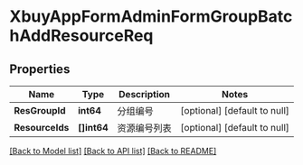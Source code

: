 # XbuyAppFormAdminFormGroupBatchAddResourceReq

## Properties
Name | Type | Description | Notes
------------ | ------------- | ------------- | -------------
**ResGroupId** | **int64** | 分组编号 | [optional] [default to null]
**ResourceIds** | **[]int64** | 资源编号列表 | [optional] [default to null]

[[Back to Model list]](../README.md#documentation-for-models) [[Back to API list]](../README.md#documentation-for-api-endpoints) [[Back to README]](../README.md)

